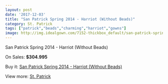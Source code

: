 ```yaml
---
layout: post
date: '2017-12-03'
title: "San Patrick Spring 2014 - Harriot (Without Beads)"
category: St. Patrick
tags: ["patrick","beads","charming","harriot","gowns"]
image: http://img.idealgown.com/7152-thickbox_default/san-patrick-spring-2014-harriot-without-beads.jpg
---
```

San Patrick Spring 2014 - Harriot (Without Beads)

On Sales: **$304.995**
<a href="https://www.idealgown.com/en/st-patrick/3037-san-patrick-spring-2014-harriot-without-beads.html"><amp-img layout="responsive" width="600" height="600" src="//img.idealgown.com/7152-thickbox_default/san-patrick-spring-2014-harriot-without-beads.jpg" alt="San Patrick Spring 2014 - Harriot (Without Beads) 0" /></a>
<a href="https://www.idealgown.com/en/st-patrick/3037-san-patrick-spring-2014-harriot-without-beads.html"><amp-img layout="responsive" width="600" height="600" src="//img.idealgown.com/7154-thickbox_default/san-patrick-spring-2014-harriot-without-beads.jpg" alt="San Patrick Spring 2014 - Harriot (Without Beads) 1" /></a>
<a href="https://www.idealgown.com/en/st-patrick/3037-san-patrick-spring-2014-harriot-without-beads.html"><amp-img layout="responsive" width="600" height="600" src="//img.idealgown.com/7153-thickbox_default/san-patrick-spring-2014-harriot-without-beads.jpg" alt="San Patrick Spring 2014 - Harriot (Without Beads) 2" /></a>

Buy it: [San Patrick Spring 2014 - Harriot (Without Beads)](https://www.idealgown.com/en/st-patrick/3037-san-patrick-spring-2014-harriot-without-beads.html "San Patrick Spring 2014 - Harriot (Without Beads)")

View more: [St. Patrick](https://www.idealgown.com/en/36-st-patrick "St. Patrick")